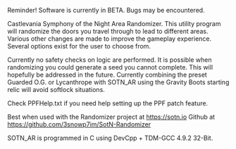 Reminder! Software is currently in BETA. Bugs may be encountered.

Castlevania Symphony of the Night Area Randomizer. This utility program will randomize the doors you travel through to lead to different areas. Various other changes are made to improve the gameplay experience. Several options exist for the user to choose from. 

Currently no safety checks on logic are performed. It is possible when randomizing you could generate a seed you cannot complete. This will hopefully be addressed in the future. Currently combining the preset Guarded O.G. or Lycanthrope with SOTN_AR using the Gravity Boots starting relic will avoid softlock situations. 

Check PPFHelp.txt if you need help setting up the PPF patch feature.

Best when used with the Randomizer project at https://sotn.io
Github at https://github.com/3snowp7im/SotN-Randomizer

SOTN_AR is programmed in C using DevCpp + TDM-GCC 4.9.2 32-Bit.
